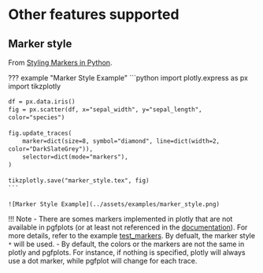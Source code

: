 
# Other features supported


## Marker style

From [Styling Markers in Python](https://plotly.com/python/marker-style/).

??? example "Marker Style Example"
    ```python
    import plotly.express as px
    import tikzplotly

    df = px.data.iris()
    fig = px.scatter(df, x="sepal_width", y="sepal_length", color="species")

    fig.update_traces(
        marker=dict(size=8, symbol="diamond", line=dict(width=2, color="DarkSlateGrey")),
        selector=dict(mode="markers"),
    )

    tikzplotly.save("marker_style.tex", fig)
    ```

    ![Marker Style Example](../assets/examples/marker_style.png)


!!! Note
    - There are somes markers implemented in plotly that are not available in pgfplots (or at least not referenced in the [documentation](https://tikz.dev/pgfplots/reference-markers)). For more details, refer to the example [test_markers](https://github.com/thomas-saigre/tikzplotly/blob/main/tests/test_markers.py). By defualt, the marker style `*` will be used.
    - By default, the colors or the markers are not the same in plotly and pgfplots. For instance, if nothing is specified, plotly will always use a dot marker, while pgfplot will change for each trace.